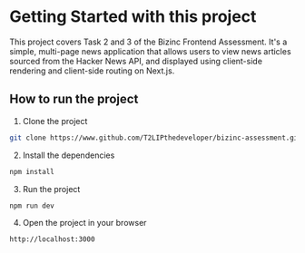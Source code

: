 # Getting Started with this project

This project covers Task 2 and 3 of the Bizinc Frontend Assessment. It's a simple, multi-page news application that allows users to view news articles sourced from the Hacker News API, and displayed using client-side rendering and client-side routing on Next.js.

## How to run the project

1. Clone the project

```bash
git clone https://www.github.com/T2LIPthedeveloper/bizinc-assessment.git
```

2. Install the dependencies

```bash
npm install
```

3. Run the project

```bash
npm run dev
```

4. Open the project in your browser

```bash
http://localhost:3000
```
